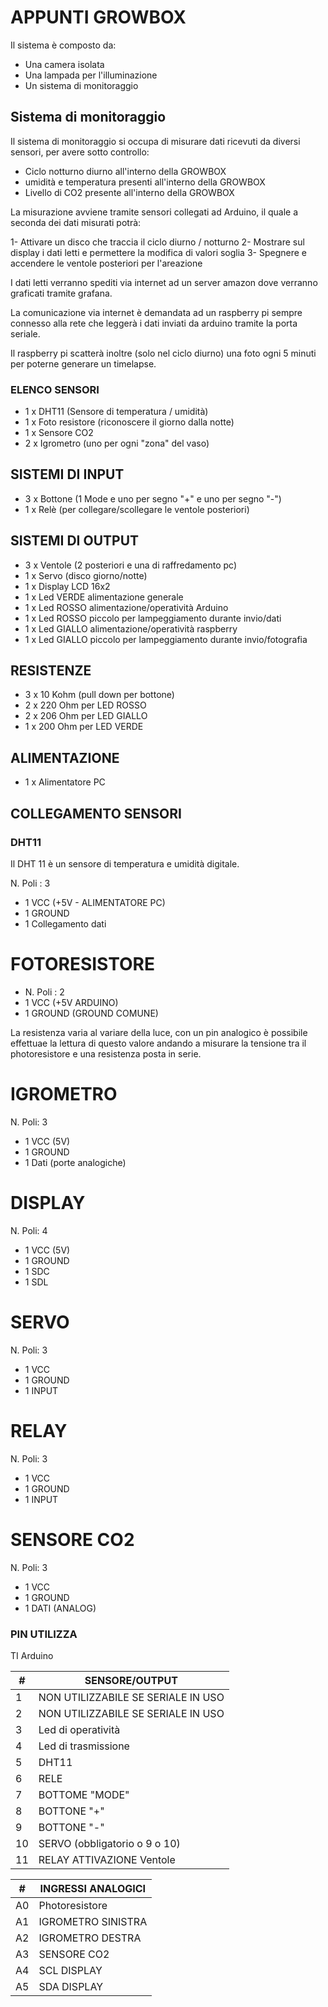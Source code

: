 # APPUNTI GROWBOX

Il sistema è composto da:

* Una camera isolata
* Una lampada per l'illuminazione
* Un sistema di monitoraggio

## Sistema di monitoraggio

Il sistema di monitoraggio si occupa di misurare dati ricevuti da diversi sensori,
per avere sotto controllo:

- Ciclo notturno diurno all'interno della GROWBOX
- umidità e temperatura presenti all'interno della GROWBOX
- Livello di CO2 presente all'interno della GROWBOX

La misurazione avviene tramite sensori collegati ad Arduino, il quale a seconda dei dati misurati potrà:

1- Attivare un disco che traccia il ciclo diurno / notturno
2- Mostrare sul display i dati letti e permettere la modifica di valori soglia
3- Spegnere e accendere le ventole posteriori per l'areazione

I dati letti verranno spediti via internet ad un server amazon dove verranno graficati tramite grafana.

La comunicazione via internet è demandata ad un raspberry pi sempre connesso alla rete che leggerà i dati inviati da arduino tramite la porta seriale.

Il raspberry pi scatterà inoltre (solo nel ciclo diurno) una foto ogni 5 minuti per
poterne generare un timelapse.

### ELENCO SENSORI

* 1 x DHT11 (Sensore di temperatura / umidità)
* 1 x Foto resistore (riconoscere il giorno dalla notte)
* 1 x Sensore CO2
* 2 x Igrometro (uno per ogni "zona" del vaso)

## SISTEMI DI INPUT

* 3 x Bottone (1 Mode e uno per segno "+" e uno per segno "-")
* 1 x Relè (per collegare/scollegare le ventole posteriori)

## SISTEMI DI OUTPUT
* 3 x Ventole (2 posteriori e una di raffredamento pc)
* 1 x Servo (disco giorno/notte)
* 1 x Display LCD 16x2
* 1 x Led VERDE alimentazione generale
* 1 x Led ROSSO alimentazione/operatività Arduino
* 1 x Led ROSSO piccolo per lampeggiamento durante invio/dati
* 1 x Led GIALLO alimentazione/operatività raspberry
* 1 x Led GIALLO piccolo per lampeggiamento durante invio/fotografia

## RESISTENZE

* 3 x 10 Kohm (pull down per bottone)
* 2 x 220 Ohm per LED ROSSO
* 2 x 206 Ohm per LED GIALLO
* 1 x 200 Ohm per LED VERDE


## ALIMENTAZIONE

 * 1 x Alimentatore PC


## COLLEGAMENTO SENSORI

### DHT11

Il DHT 11 è un sensore di temperatura e umidità digitale.

N. Poli : 3

* 1 VCC (+5V - ALIMENTATORE PC)
* 1 GROUND
* 1 Collegamento dati

# FOTORESISTORE

* N. Poli : 2
* 1 VCC (+5V ARDUINO)
* 1 GROUND (GROUND COMUNE)

La resistenza varia al variare della luce, con un pin analogico è possibile effettuae la lettura di questo valore andando a misurare la tensione tra il photoresistore e una resistenza posta in serie.

# IGROMETRO
N. Poli: 3
* 1 VCC (5V)
* 1 GROUND
* 1 Dati (porte analogiche)

# DISPLAY
N. Poli: 4

* 1 VCC (5V)
* 1 GROUND
* 1 SDC
* 1 SDL

# SERVO
N. Poli: 3
* 1 VCC
* 1 GROUND
* 1 INPUT

# RELAY
N. Poli: 3
* 1 VCC
* 1 GROUND
* 1 INPUT

# SENSORE CO2

N. Poli: 3
* 1 VCC
* 1 GROUND
* 1 DATI (ANALOG)


### PIN UTILIZZA
TI Arduino

|#| SENSORE/OUTPUT  |
|--|--|
|1| NON UTILIZZABILE SE SERIALE IN USO |
|2| NON UTILIZZABILE SE SERIALE IN USO |
|3| Led di operatività |
|4| Led di trasmissione |
|5| DHT11 |
|6| RELE  |
|7| BOTTOME "MODE"  |
|8| BOTTONE "+"  |
|9| BOTTONE "-"  |
|10| SERVO (obbligatorio o 9 o 10) |
|11| RELAY ATTIVAZIONE Ventole |

|#| INGRESSI ANALOGICI  |
|--|--|
|A0| Photoresistore|
|A1| IGROMETRO SINISTRA|
|A2| IGROMETRO DESTRA|
|A3| SENSORE CO2|
|A4| SCL DISPLAY|
|A5| SDA DISPLAY|
